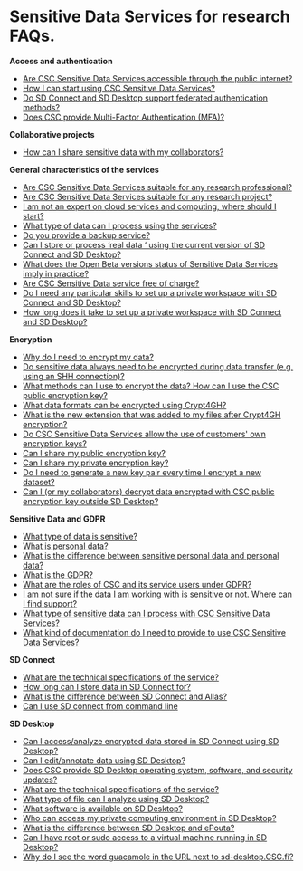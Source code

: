 # Sensitive Data Services for research FAQs.

**Access and authentication** 

* [Are CSC Sensitive Data Services accessible through the public internet?](sensitive-data-access.md#are-csc-sensitive-data-services-accessible-through-the-public-internet)
* [How I can start using CSC Sensitive Data Services?](sensitive-data-access.md#how-can-i-start-using-csc-sensitive-data-services)
* [Do SD Connect and SD Desktop  support federated authentication methods?](sensitive-data-access.md#do-sd-connect-and-sd-desktop-support-federated-authentication-methods)
* [Does CSC provide Multi-Factor Authentication (MFA)?](sensitive-data-access.md#does-csc-provide-multi-factor-authentication-mfa)

**Collaborative projects**

* [How can I share sensitive data with my collaborators?](sensitive-data-collaborative.md#how-can-i-share-sensitive-data-with-my-collaborators)


**General characteristics of the services**

* [Are CSC Sensitive Data Services suitable for any research professional?](sensitive-data-general.md#are-csc-sensitive-data-services-suitable-for-any-research-professional) 
* [Are CSC Sensitive Data Services suitable for any research project?](sensitive-data-general.md#are-csc-sensitive-data-services-suitable-for-any-research-project) 
* [I am not an expert on cloud services and computing, where should I start?](sensitive-data-general.md#i-am-not-an-expert-on-cloud-services-and-computing-where-should-i-start) 
* [What type of data can I process using the services?](sensitive-data-general.md#what-type-of-data-can-i-process-using-the-services)
* [Do you provide a backup service?](sensitive-data-general.md#do-you-provide-a-backup-service) 
* [Can I  store or process ‘real data ‘ using  the current version of SD Connect and SD Desktop?](sensitive-data-general.md#can-i--store-or-process-real-data-using-the-current-open-beta-versions-of-sd-connect-and-sd-desktop) 
* [What does the Open Beta versions status of Sensitive Data Services imply in practice?](sensitive-data-general.md#what-does-the-open-beta-versions-status-of-sensitive-data-services-imply-in-practice) 
* [Are CSC Sensitive Data service free of charge?](sensitive-data-general.md#are-csc-sensitive-data-service-free-of-charge) 
* [Do I need any particular skills to set up a private workspace with SD Connect and SD Desktop?](sensitive-data-general.md#do-i-need-any-particular-skills-to-set-up-a-private-workspace-with-sd-connect-and-sd-desktop) 
* [How long does it take to set up a private workspace with SD Connect and SD Desktop?](sensitive-data-general.md#how-long-does-it-take-to-set-up-a-private-workspace-with-sd-connect-and-sd-desktop) 

**Encryption**

* [Why do I need to encrypt my data?](sensitive-data-encryption.md#why-do-i-need-to-encrypt-my-data)
* [Do sensitive data always need to be encrypted during data transfer (e.g. using an  SHH connection)?](sensitive-data-encryption.md#does-sensitive-data-always-need-to-be-encrypted-during-upload-or-data-transfer-eg-using-an--shh-connection)
* [What methods can I use to encrypt the data? How can I use the CSC public encryption key?](sensitive-data-encryption.md#what-methods-can-i-use-to-encrypt-the-data-how-can-i-use-the-csc-public-encryption-key)
* [What data formats can be encrypted using Crypt4GH?](sensitive-data-encryption.md#what-data-formats-can-be-encrypted-using-crypt4gh)
* [What is the new extension that was added to my files after Crypt4GH encryption?](sensitive-data-encryption.md#what-is-the-new-extension-added-to-my-files-after-crypt4gh-encryption)
* [Do CSC Sensitive Data Services allow the use of customers' own encryption keys?](sensitive-data-encryption.md#do-csc-sensitive-data-services-allow-the-use-of-customers-encryption-keys)
* [Can I share my public encryption key?](sensitive-data-encryption.md#can-i-share-my-public-encryption-key-with-others)
* [Can I share my private encryption key?](sensitive-data-encryption.md#can-i-share-my-private-encryption-key-with-others)
* [Do I need to generate a new key pair every time I encrypt a new dataset?](sensitive-data-encryption.md#do-i-need-to-generate-a-new-key-pair-every-time-i-encrypt-a-new-dataset)
* [Can I (or my collaborators) decrypt data encrypted with CSC public encryption key outside SD Desktop?](sensitive-data-encryption.md#can-i-or-my-collaborators-decrypt-data-encrypted-with-csc-public-encryption-key-outside-sd-desktop)


**Sensitive Data and GDPR**

* [What type of data is sensitive?](sensitive-data-legal.md#what-type-of-data-is-sensitive)
* [What is personal data?](sensitive-data-legal.md#what-is-personal-data)
* [What is the difference between sensitive personal data and personal data?](sensitive-data-legal.md#what-is-the-difference-between-sensitive-personal-data-and-personal-datad)
* [What is the GDPR?](sensitive-data/sensitive-data-legal.md#what-is-the-gdpr)
* [What are the roles of CSC and its service users under GDPR?](sensitive-data-legal.md#what-are-the-roles-of-csc-and-its-service-users-under-gdpr)
* [I am not sure if the data I am working with is sensitive or not. Where can I find support?](sensitive-data-legal.md#i-am-not-sure-if-the-data-i-am-working-with-is-sensitive-or-not-where-can-i-find-support)
* [What type of sensitive data can I process with CSC Sensitive Data Services?](sensitive-data-legal.md#what-type-of-sensitive-data-can-i-process-with-csc-sensitive-data-services)
* [What kind of documentation do I need to provide to use CSC Sensitive Data Services?](sensitive-data-legal.md#what-type-of-documentation-do-i-need-to-provide-to-use-csc-sensitive-data-services)

**SD Connect**

* [What are the technical specifications of the service?](sensitive-data-connect.md#how-long-can-i-store-data-in-sd-connect)
* [How long can I store data in SD Connect for?](sensitive-data-connect.md#how-long-can-i-store-data-in-sd-connect)
* [What is the difference between SD Connect and Allas?](sensitive-data-connect.md#what-is-the-difference-between-sd-connect-and-allas)
* [Can I use SD connect from command line](sensitive-data-connect.md#can-i-use-sd-connect-from-command-line)

**SD Desktop**

* [Can I access/analyze encrypted data stored in SD Connect using SD Desktop?](sensitive-data-desktop.md#can-i-accessanalyze-encrypted-data-stored-in-sd-connect-using-sd-desktop)
* [Can I edit/annotate data using SD Desktop?](sensitive-data-desktop.md#can-i-editannotate-data-using-sd-desktop)
* [Does CSC provide SD Desktop operating system, software, and security updates?](sensitive-data-desktop.md#does-csc-provide-sd-desktop-operating-system-software-and-security-updates)
* [What are the technical specifications of the service?](sensitive-data-desktop.md#what-are-the-technical-specifications-of-the-service)
* [What type of file can I analyze using SD Desktop?](sensitive-data-desktop.md#what-type-of-file-can-i-analyze-using-sd-desktop)
* [What software is available on SD Desktop?](sensitive-data-desktop.md#what-software-is-available-on-sd-desktop)
* [Who can access my private computing environment in SD Desktop?](sensitive-data-desktop.md#who-can-access-my-private-computing-environment-in-sd-desktop)
* [What is the difference between SD Desktop and ePouta?](sensitive-data-desktop.md#what-is-the-difference-between-sd-desktop-and-epouta)
* [Can I have root or sudo access to a virtual machine running in SD Desktop?](sensitive-data-desktop.md#can-i-have-root-or-sudo-access-to-a-virtual-machine-running-in-sd-desktop)
* [Why do I see the word guacamole in the URL next to sd-desktop.CSC.fi?](sensitive-data-desktop.md#why-do-i-see-the-word-guacamole-in-the-url-next-to-sd-desktopcscfi)










